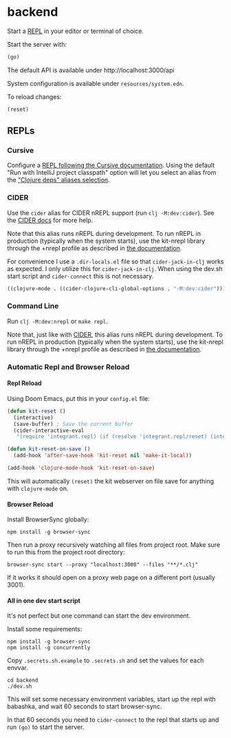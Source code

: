 # backend

Start a [REPL](#repls) in your editor or terminal of choice.

Start the server with:

```clojure
(go)
```

The default API is available under http://localhost:3000/api

System configuration is available under `resources/system.edn`.

To reload changes:

```clojure
(reset)
```

## REPLs

### Cursive

Configure a [REPL following the Cursive documentation](https://cursive-ide.com/userguide/repl.html). Using the default "Run with IntelliJ project classpath" option will let you select an alias from the ["Clojure deps" aliases selection](https://cursive-ide.com/userguide/deps.html#refreshing-deps-dependencies).

### CIDER

Use the `cider` alias for CIDER nREPL support (run `clj -M:dev:cider`). See the [CIDER docs](https://docs.cider.mx/cider/basics/up_and_running.html) for more help.

Note that this alias runs nREPL during development. To run nREPL in production (typically when the system starts), use the kit-nrepl library through the +nrepl profile as described in [the documentation](https://kit-clj.github.io/docs/profiles.html#profiles).

For convenience I use a `.dir-locals.el` file so that `cider-jack-in-clj` works as expected. I only utilize this for `cider-jack-in-clj`. When using the dev.sh start script and `cider-connect` this is not necessary.

``` lisp
((clojure-mode . ((cider-clojure-cli-global-options . "-M:dev:cider"))))
```


### Command Line

Run `clj -M:dev:nrepl` or `make repl`.

Note that, just like with [CIDER](#cider), this alias runs nREPL during development. To run nREPL in production (typically when the system starts), use the kit-nrepl library through the +nrepl profile as described in [the documentation](https://kit-clj.github.io/docs/profiles.html#profiles).

### Automatic Repl and Browser Reload
#### Repl Reload
Using Doom Emacs, put this in your `config.el` file:

``` lisp
(defun kit-reset ()
  (interactive)
  (save-buffer) ; Save the current buffer
  (cider-interactive-eval
   "(require 'integrant.repl) (if (resolve 'integrant.repl/reset) (integrant.repl/reset) (println \"No integrant.repl/reset found.\"))"))

(defun kit-reset-on-save ()
  (add-hook 'after-save-hook 'kit-reset nil 'make-it-local))

(add-hook 'clojure-mode-hook 'kit-reset-on-save)
```

This will automatically `(reset)` the kit webserver on file save for anything with `clojure-mode` on.

#### Browser Reload
Install BrowserSync globally:

``` shell
npm install -g browser-sync
```

Then run a proxy recursively watching all files from project root. Make sure to run this from the project root directory:

``` shell
browser-sync start --proxy "localhost:3000" --files "**/*.clj"
```

If it works it should open on a proxy web page on a different port (usually 3001). 


#### All in one dev start script
It's not perfect but one command can start the dev environment.  

Install some requirements:

``` shell
npm install -g browser-sync
npm install -g concurrently
```

Copy `.secrets.sh.example` to `.secrets.sh` and set the values for each envvar.

``` shell
cd backend
./dev.sh
```

This will set some necessary environment variables, start up the repl with babashka, and wait 60 seconds to start browser-sync.  

In that 60 seconds you need to `cider-connect` to the repl that starts up and run `(go)` to start the server.


